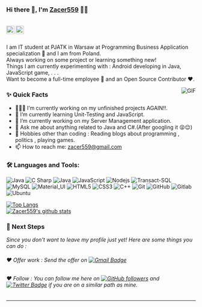 



### Hi there 👋, I'm [Zacer559](https://github.com/zacer559) 👨‍💻

<br/>


<a href="https://twitter.com/super_widower">
  <img align="left" alt="Aman Ansari | Twitter" width="22px" src="https://seeklogo.com/images/T/twitter-logo-A84FE9258E-seeklogo.com.png" />
</a>

<a href="mailto:zacer559@gmail.com">
  <img align="left" alt="Zacer559's Email" width="22px" src="https://seeklogo.com/images/G/gmail-new-2020-logo-32DBE11BB4-seeklogo.com.png" />
</a>


<br />

<br/>

<p>
I am IT student at PJATK in Warsaw at Programming Business Application specialization 🚀 and I am from Poland.
<br/>
Always working on some project or learning something new!
<br/>  
Things I am currently experimenting with : Android developing in Java, JavaScript game, . . .
<br/>
Want to become a full-time employee 💸 and an Open Source Contributor ❤️.
</p>


  <img align="right" alt="GIF" src="https://media.giphy.com/media/Z543HuFdQAmkg/giphy.gif" />
  
### ✨ Quick Facts

- 👨🏽‍💻 I’m currently working on my unfinished projects AGAIN!!.
- 🌱 I’m currently learning Unit-Testing and JavaScript.
- 🔭 I’m currently working on my Server Management application. 
- 💬 Ask me about anything related to Java and C#.(After googling it 😜😌)
- 🎿 Hobbies other than coding : Reading blogs about programming , politics , playing games.
- 📫 How to reach me: zacer559@gmail.com

<!--📝 [Resume]() -->

### 🛠️ Languages and Tools:

![Java](https://img.shields.io/badge/-Java-black?style=flat-square&logo=java)
![C Sharp](https://img.shields.io/badge/-C_Sharp-black?style=flat-square&logo=c%23)
![Java](https://img.shields.io/badge/-Android-black?style=flat-square&logo=android)
![JavaScript](https://img.shields.io/badge/-JavaScript-black?style=flat-square&logo=javascript)
![Nodejs](https://img.shields.io/badge/-Nodejs-black?style=flat-square&logo=Node.js)
![Transact-SQL](https://img.shields.io/badge/-TransactSQL-black?style=flat-square&logo=microsoft-sql-server)
![MySQL](https://img.shields.io/badge/-MySQL-black?style=flat-square&logo=mysql)
![Material_UI](https://img.shields.io/badge/-Material_UI-black?style=flat-square&logo=material-ui)
![HTML5](https://img.shields.io/badge/-HTML5-black?style=flat-square&logo=html5&logoColor=white)
![CSS3](https://img.shields.io/badge/-CSS3-black?style=flat-square&logo=css3)
![C++](https://img.shields.io/badge/-C++-black?style=flat-square&logo=c)
![Git](https://img.shields.io/badge/-Git-black?style=flat-square&logo=git)
![GitHub](https://img.shields.io/badge/-GitHub-black?style=flat-square&logo=github)
![Gitlab](https://img.shields.io/badge/-Gitlab-black?style=flat-square&logo=gitlab)
![Ubuntu](https://img.shields.io/badge/-Ubuntu-black?style=flat-square&logo=ubuntu)

[![Top Langs](https://github-readme-stats.vercel.app/api/top-langs/?username=zacer559&layout=compact&theme=nightowl&langs_count=10)](https://github.com/anuraghazra/github-readme-stats)
<br/> 
[![Zacer559's github stats](https://github-readme-stats.vercel.app/api?username=Zacer559&count_private=true&theme=nightowl)](https://github.com/anuraghazra/github-readme-stats)

### 👣 Next Steps

_Since you don't want to leave my profile just yet! Here are some things you can do :_

###### ❤️ Offer work : Send the offer on [![Gmail Badge](https://img.shields.io/badge/zacer559@gmail.com-c14438?style=flat-square&logo=Gmail&logoColor=white&link=mailto:zacer559@gmail.com)](mailto:zacer559@gmail.com)

###### ❤️ Follow : You can follow me here on [![GitHub followers](https://img.shields.io/github/followers/zacer559?label=Follow&style=social)](https://github.com/zacer559/?tab=follow) and [![Twitter Badge](https://img.shields.io/badge/-@super_widower-1ca0f1?style=flat-square&labelColor=1ca0f1&logo=twitter&logoColor=white&link=https://twitter.com/super_widower)](https://twitter.com/super_widower) if you are on a similar path as mine.
----------------------------------------------------------
